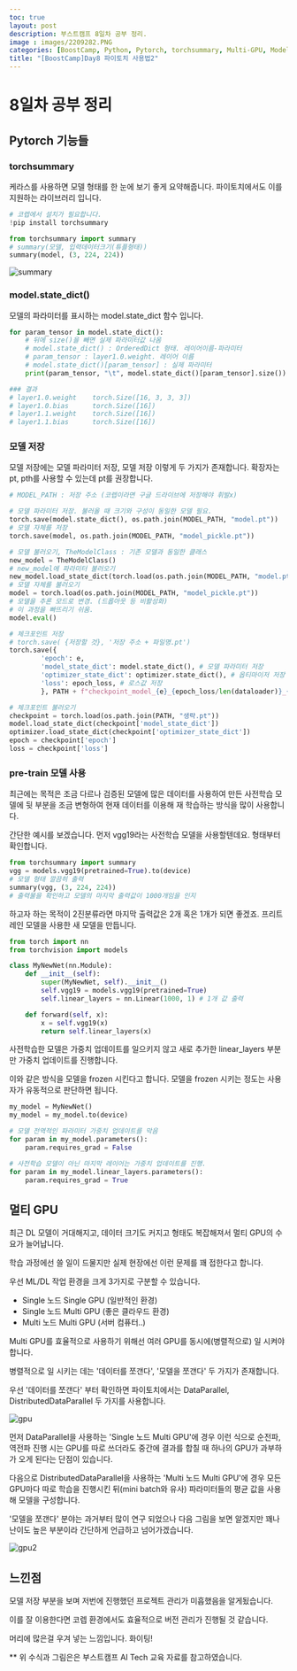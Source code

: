 ```yaml
---
toc: true
layout: post
description: 부스트캠프 8일차 공부 정리.
image : images/2209282.PNG
categories: [BoostCamp, Python, Pytorch, torchsummary, Multi-GPU, Model, Pre-train]
title: "[BoostCamp]Day8 파이토치 사용법2"
---
```

# 8일차 공부 정리
## Pytorch 기능들
### torchsummary

케라스를 사용하면 모델 형태를 한 눈에 보기 좋게 요약해줍니다. 파이토치에서도 이를 지원하는 라이브러리 입니다.

~~~python
# 코렙에서 설치가 필요합니다.
!pip install torchsummary

from torchsummary import summary
# summary(모델, 입력데이터크기(튜플형태))
summary(model, (3, 224, 224))
~~~

![summary](https://user-images.githubusercontent.com/79916736/192696952-a511c4d3-8f63-4b6f-af17-e842a454803e.png)

### model.state_dict()

모델의 파라미터를 표시하는 model.state_dict 함수 입니다.

~~~python
for param_tensor in model.state_dict():
    # 뒤에 size()을 빼면 실제 파라미터값 나옴
    # model.state_dict() : OrderedDict 형태. 레이어이름-파라미터
    # param_tensor : layer1.0.weight. 레이어 이름
    # model.state_dict()[param_tensor] : 실제 파라미터
    print(param_tensor, "\t", model.state_dict()[param_tensor].size())

### 결과
# layer1.0.weight 	 torch.Size([16, 3, 3, 3])
# layer1.0.bias 	 torch.Size([16])
# layer1.1.weight 	 torch.Size([16])
# layer1.1.bias 	 torch.Size([16]) 
~~~

### 모델 저장

모델 저장에는 모델 파라미터 저장, 모델 저장 이렇게 두 가지가 존재합니다. 확장자는 pt, pth를 사용할 수 있는데 pt를 권장합니다.

~~~python
# MODEL_PATH : 저장 주소 (코렙이라면 구글 드라이브에 저장해야 휘발x)

# 모델 파라미터 저장. 불러올 때 크기와 구성이 동일한 모델 필요.
torch.save(model.state_dict(), os.path.join(MODEL_PATH, "model.pt"))
# 모델 자체를 저장
torch.save(model, os.path.join(MODEL_PATH, "model_pickle.pt"))

# 모델 불러오기, TheModelClass : 기존 모델과 동일한 클래스
new_model = TheModelClass()
# new_model에 파라미터 불러오기
new_model.load_state_dict(torch.load(os.path.join(MODEL_PATH, "model.pt")))
# 모델 자체를 불러오기
model = torch.load(os.path.join(MODEL_PATH, "model_pickle.pt"))
# 모델을 추론 모드로 변경. (드롭아웃 등 비활성화) 
# 이 과정을 빠뜨리기 쉬움.
model.eval()

# 체크포인트 저장
# torch.save( {저장할 것}, '저장 주소 + 파일명.pt')
torch.save({
        'epoch': e,
        'model_state_dict': model.state_dict(), # 모델 파라미터 저장
        'optimizer_state_dict': optimizer.state_dict(), # 옵티마이저 저장
        'loss': epoch_loss, # 로스값 저장
        }, PATH + f"checkpoint_model_{e}_{epoch_loss/len(dataloader)}_{epoch_acc/len(dataloader)}.pt")

# 체크포인트 불러오기
checkpoint = torch.load(os.path.join(PATH, "생략.pt"))
model.load_state_dict(checkpoint['model_state_dict'])
optimizer.load_state_dict(checkpoint['optimizer_state_dict'])
epoch = checkpoint['epoch']
loss = checkpoint['loss']
~~~

### pre-train 모델 사용

최근에는 목적은 조금 다르나 검증된 모델에 많은 데이터를 사용하여 만든 사전학습 모델에 뒷 부분을 조금 변형하여 현재 데이터를 이용해 재 학습하는 방식을 많이 사용합니다.

간단한 예시를 보겠습니다. 먼저 vgg19라는 사전학습 모델을 사용할텐데요. 형태부터 확인합니다. 

~~~python
from torchsummary import summary
vgg = models.vgg19(pretrained=True).to(device)
# 모델 형태 깔끔히 출력
summary(vgg, (3, 224, 224)) 
# 출력물을 확인하고 모델의 마지막 출력값이 1000개임을 인지
~~~

하고자 하는 목적이 2진분류라면 마지막 출력값은 2개 혹은 1개가 되면 좋겠죠. 프리트레인 모델을 사용한 새 모델을 만듭니다.

~~~python
from torch import nn
from torchvision import models

class MyNewNet(nn.Module):   
    def __init__(self):
        super(MyNewNet, self).__init__()
        self.vgg19 = models.vgg19(pretrained=True)
        self.linear_layers = nn.Linear(1000, 1) # 1개 값 출력

    def forward(self, x):
        x = self.vgg19(x)        
        return self.linear_layers(x)
~~~

사전학습한 모델은 가중치 업데이트를 일으키지 않고 새로 추가한 linear_layers 부분만 가중치 업데이트를 진행합니다.

이와 같은 방식을 모델을 frozen 시킨다고 합니다. 모델을 frozen 시키는 정도는 사용자가 유동적으로 판단하면 됩니다.

~~~python
my_model = MyNewNet()
my_model = my_model.to(device)

# 모델 전역적인 파라미터 가중치 업데이트를 막음
for param in my_model.parameters(): 
    param.requires_grad = False

# 사전학습 모델이 아닌 마지막 레이어는 가중치 업데이트를 진행.
for param in my_model.linear_layers.parameters():
    param.requires_grad = True
~~~


## 멀티 GPU

최근 DL 모델이 거대해지고, 데이터 크기도 커지고 형태도 복잡해져서 멀티 GPU의 수요가 늘어납니다.

학습 과정에선 쓸 일이 드물지만 실제 현장에선 이런 문제를 꽤 접한다고 합니다.

우선 ML/DL 작업 환경을 크게 3가지로 구분할 수 있습니다.
- Single 노드 Single GPU (일반적인 환경)
- Single 노드 Multi GPU (좋은 클라우드 환경)
- Multi 노드 Multi GPU (서버 컴퓨터..)
  
Multi GPU를 효율적으로 사용하기 위해선 여러 GPU를 동시에(병렬적으로) 일 시켜야 합니다.

병렬적으로 일 시키는 데는 '데이터를 쪼갠다', '모델을 쪼갠다' 두 가지가 존재합니다.

우선 '데이터를 쪼갠다' 부터 확인하면 파이토치에서는 DataParallel, DistributedDataParallel 두 가지를 사용합니다.

![gpu](https://user-images.githubusercontent.com/79916736/192708551-b060550f-bff7-4e13-80fa-2482d36207eb.png)

먼저 DataParallel을 사용하는 'Single 노드 Multi GPU'에 경우 이런 식으로 순전파, 역전파 진행 시는 GPU를 따로 쓰더라도 중간에 결과를 합칠 때 하나의 GPU가 과부하가 오게 된다는 단점이 있습니다.

다음으로 DistributedDataParallel을 사용하는 'Multi 노드 Multi GPU'에 경우 모든 GPU마다 따로 학습을 진행시킨 뒤(mini batch와 유사) 파라미터들의 평균 값을 사용해 모델을 구성합니다.

'모델을 쪼갠다' 분야는 과거부터 많이 연구 되었으나 다음 그림을 보면 알겠지만 꽤나 난이도 높은 부분이라 간단하게 언급하고 넘어가겠습니다.

![gpu2](https://user-images.githubusercontent.com/79916736/192709519-dae94eda-71cf-419f-bf1a-d0fafe2b49e1.png)


## 느낀점

모델 저장 부분을 보며 저번에 진행했던 프로젝트 관리가 미흡했음을 알게됬습니다.

이를 잘 이용한다면 코렙 환경에서도 효율적으로 버전 관리가 진행될 것 같습니다.

머리에 많은걸 우겨 넣는 느낌입니다. 화이팅!

** 위 수식과 그림은은 부스트캠프 AI Tech 교육 자료를 참고하였습니다.


